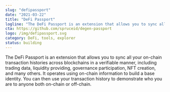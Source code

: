 ```yaml
---
slug: "defipassport"
date: "2021-03-22"
title: "DeFi Passport"
logline: "The DeFi Passport is an extension that allows you to sync all your on-chain transaction histories across blockchains in a verifiable manner."
cta: https://github.com/spruceid/degen-passport
logo: /img/defipassport.svg
category: DeFi, tools, explorer
status: building
---
```


The DeFi Passport is an extension that allows you to sync all your on-chain transaction histories across blockchains in a verifiable manner, including trading data, liquidity providing, governance participation, NFT creation, and many others. It operates using on-chain information to build a base identity. You can then use your transaction history to demonstrate who you are to anyone both on-chain or off-chain.
